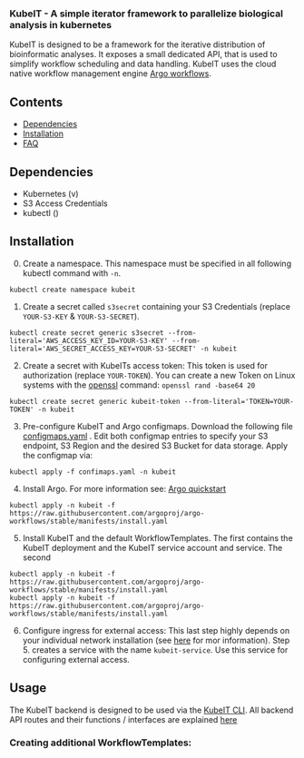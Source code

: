 ### KubeIT - A simple iterator framework to parallelize biological analysis in kubernetes

KubeIT is designed to be a framework for the iterative distribution of bioinformatic analyses. 
It exposes a small dedicated API, that is used to simplify workflow scheduling and data handling.
KubeIT uses the cloud native workflow management engine [Argo workflows](https://github.com/argoproj/argo-workflows).


## Contents
- [Dependencies](#dependencies)
- [Installation](#installation)
- [FAQ](#faq)


## Dependencies

- Kubernetes (v)
- S3 Access Credentials
- kubectl ()

## Installation

0. Create a namespace. This namespace must be specified in all following kubectl command with `-n`.
```
kubectl create namespace kubeit
```

1. Create a secret called `s3secret` containing your S3 Credentials (replace `YOUR-S3-KEY` & `YOUR-S3-SECRET`).

```
kubectl create secret generic s3secret --from-literal='AWS_ACCESS_KEY_ID=YOUR-S3-KEY' --from-literal='AWS_SECRET_ACCESS_KEY=YOUR-S3-SECRET' -n kubeit
```

2. Create a secret with KubeITs access token: This token is used for authorization (replace `YOUR-TOKEN`). You can create a new Token on Linux systems with the [openssl](https://www.openssl.org/) command: `openssl rand -base64 20`

```
kubectl create secret generic kubeit-token --from-literal='TOKEN=YOUR-TOKEN' -n kubeit
```

3. Pre-configure KubeIT and Argo configmaps. Download the following file [configmaps.yaml]() . Edit both configmap entries to specify your S3 endpoint, S3 Region and the desired S3 Bucket for data storage. Apply the configmap via:

```
kubectl apply -f confimaps.yaml -n kubeit
```

4. Install Argo. For more information see: [Argo quickstart](https://github.com/argoproj/argo-workflows/blob/master/docs/quick-start.md)

```
kubectl apply -n kubeit -f https://raw.githubusercontent.com/argoproj/argo-workflows/stable/manifests/install.yaml
```

5. Install KubeIT and the default WorkflowTemplates. The first contains the KubeIT deployment and the KubeIT service account and service. The second

```
kubectl apply -n kubeit -f https://raw.githubusercontent.com/argoproj/argo-workflows/stable/manifests/install.yaml
kubectl apply -n kubeit -f https://raw.githubusercontent.com/argoproj/argo-workflows/stable/manifests/install.yaml
```

6. Configure ingress for external access: This last step highly depends on your individual network installation (see [here](https://kubernetes.io/docs/concepts/services-networking/ingress/) for mor information). 
Step 5. creates a service with the name `kubeit-service`. Use this service for configuring external access.
   
## Usage

The KubeIT backend is designed to be used via the [KubeIT CLI](). All backend API routes and their functions / interfaces are explained [here](/API/router/APIDocumentation.md)

### Creating additional WorkflowTemplates:





